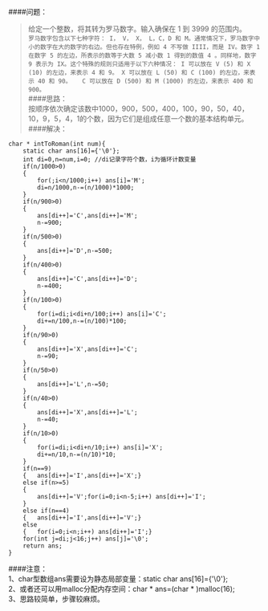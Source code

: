 ####问题：<br>
> 给定一个整数，将其转为罗马数字。输入确保在 1 到 3999 的范围内。<br>
> ` 罗马数字包含以下七种字符： I， V， X， L，C，D 和 M。通常情况下，罗马数字中小的数字在大的数字的右边。但也存在特例，例如 4 不写做 IIII，而是 IV。数字 1 在数字 5 的左边，所表示的数等于大数 5 减小数 1 得到的数值 4 。同样地，数字 9 表示为 IX。这个特殊的规则只适用于以下六种情况：
    I 可以放在 V (5) 和 X (10) 的左边，来表示 4 和 9。
    X 可以放在 L (50) 和 C (100) 的左边，来表示 40 和 90。  
    C 可以放在 D (500) 和 M (1000) 的左边，来表示 400 和 900。 ` <br>
####思路：<br>
> 按顺序依次确定该数中1000，900，500，400，100，90，50，40，10，9，5，4，1的个数，因为它们是组成任意一个数的基本结构单元。 <br>
####解决：
```
char * intToRoman(int num){
    static char ans[16]={'\0'};
    int di=0,n=num,i=0; //di记录字符个数，i为循环计数变量
    if(n/1000>0)  
    {   
        for(;i<n/1000;i++) ans[i]='M';
        di=n/1000,n-=(n/1000)*1000;
    }
    if(n/900>0)
    {
        ans[di++]='C',ans[di++]='M';
        n-=900;
    }
    if(n/500>0)
    {
        ans[di++]='D',n-=500;
    }
    if(n/400>0)
    {
        ans[di++]='C',ans[di++]='D';
        n-=400;
    }
    if(n/100>0)
    {
        for(i=di;i<di+n/100;i++) ans[i]='C';
        di+=n/100,n-=(n/100)*100; 
    }
    if(n/90>0)
    {
        ans[di++]='X',ans[di++]='C';
        n-=90;
    }
    if(n/50>0)
    {
        ans[di++]='L',n-=50;
    }
    if(n/40>0)
    {
        ans[di++]='X',ans[di++]='L';
        n-=40;
    }
    if(n/10>0)
    {
        for(i=di;i<di+n/10;i++) ans[i]='X';
        di+=n/10,n-=(n/10)*10;
    }
    if(n==9)
    {   ans[di++]='I',ans[di++]='X';}
    else if(n>=5)
    {
        ans[di++]='V';for(i=0;i<n-5;i++) ans[di++]='I';
    }
    else if(n==4) 
    {   ans[di++]='I',ans[di++]='V';}
    else
    {   for(i=0;i<n;i++) ans[di++]='I';}
    for(int j=di;j<16;j++) ans[j]='\0';
    return ans;
}
```
####注意：<br>
1、char型数组ans需要设为静态局部变量：static char ans[16]={'\0'};<br>
2、或者还可以用malloc分配内存空间：char * ans=(char * )malloc(16); <br>
3、思路较简单，步骤较麻烦。
